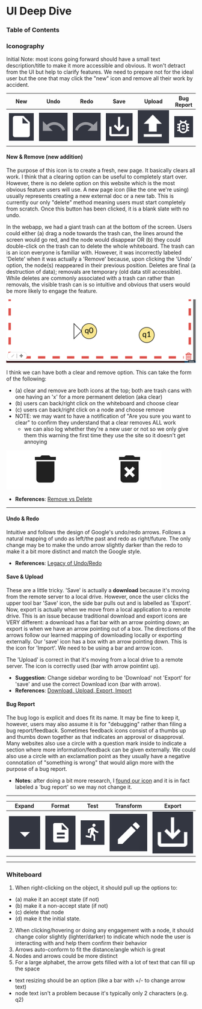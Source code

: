 # UI Deep Dive

### Table of Contents

### Iconography
Initial Note: most icons going forward should have a small text description/title to make it more accessible and obvious. It won't detract from the UI but help to clarify features. We need to prepare not for the ideal user but the one that may click the "new" icon and remove all their work by accident. 

| New | Undo | Redo | Save | Upload | Bug Report |
| --- | ---- | ---- | ---- | ------ | ---------- |
| ![new](images/new_icon.png) | ![undo](images/undo_icon.png) | ![redo](images/redo_icon.png) | ![save](images/save_icon.png) | ![upload](images/upload_icon.png) | ![bug](images/bug_icon.png) |

#### New & Remove (new addition)
The purpose of this icon is to create a fresh, new page. It basically clears all work. I think that a clearing option can be useful to completely start over. However, there is no delete option on this website which is the most obvious feature users will use. A new page icon (like the one we're using) usually represents creating a new external doc or a new tab. This is currently our only "delete" method meaning users must start completely from scratch. Once this button has been clicked, it is a blank slate with no undo.

In the webapp, we had a giant trash can at the bottom of the screen. Users could either (a) drag a node towards the trash can, the lines around the screen would go red, and the node would disappear OR (b) they could double-click on the trash can to delete the whole whiteboard. The trash can is an icon everyone is familiar with. However, it was incorrectly labeled 'Delete' when it was actually a 'Remove' because, upon clicking the 'Undo' option, the node(s) reappeared in their previous position. Deletes are final (a destruction of data); removals are temporary (old data still accessible). While deletes are commonly associated with a trash can rather than removals, the visible trash can is so intuitive and obvious that users would be more likely to engage the feature. 

![old_del2](images/old_delete2.png)

I think we can have both a clear and remove option. This can take the form of the following:
- (a) clear and remove are both icons at the top; both are trash cans with one having an 'x' for a more permanent deletion (aka clear)
- (b) users can back/right click on the whiteboard and choose clear
- (c) users can back/right click on a node and choose remove
- NOTE: we may want to have a notification of "Are you sure you want to clear" to confirm they understand that a clear removes ALL work
  - we can also log whether they're a new user or not so we only give them this warning the first time they use the site so it doesn't get annoying

![del/rem](images/delete-remove.png)

- **References**: [Remove vs Delete](https://medium.com/swlh/ui-copy-remove-vs-delete-33c58ce16d9b)

---

#### Undo & Redo
Intuitive and follows the design of Google's undo/redo arrows. Follows a natural mapping of undo as left/the past and redo as right/future. The only change may be to make the undo arrow slightly darker than the redo to make it a bit more distinct and match the Google style.

- **References**: [Legacy of Undo/Redo](https://ux.stackexchange.com/questions/83723/why-are-the-undo-and-redo-arrow-icons-commonly-round)


#### Save & Upload
These are a little tricky. 'Save' is actually a **download** because it's moving from the remote server to a local drive. However, once the user clicks the upper tool bar 'Save' icon, the side bar pulls out and is labelled as 'Export'. Now, export is actually when we move from a local application to a remote drive. This is an issue because traditional download and export icons are VERY different: a download has a flat bar with an arrow pointing down; an export is when we have an arrow pointing out of a box. The directions of the arrows follow our learned mapping of downloading locally or exporting externally. Our 'save' icon has a box with an arrow pointing down. This is the icon for 'Import'. We need to be using a bar and arrow icon.

The 'Upload' is correct in that it's moving from a local drive to a remote server. The icon is correctly used (bar with arrow pointint up).

- **Suggestion**: Change sidebar wording to be 'Download' not 'Export' for 'save' and use the correct Download icon (bar with arrow). <br/>
- **References**: [Download, Upload, Export, Import](https://graphicdesign.stackexchange.com/questions/119273/import-export-vs-upload-download-icons-arrow-direction)


#### Bug Report
The bug logo is explicit and does fit its name. It may be fine to keep it, however, users may also assume it is for "debugging" rather than filing a bug report/feedback. Sometimes feedback icons consist of a thumbs up and thumbs down together as that indicates an approval or disapproval. Many websites also use a circle with a question mark inside to indicate a section where more information/feedback can be given externally. We could also use a circle with an exclamation point as they usually have a negative connotation of "something is wrong" that would align more with the purpose of a bug report.

- **Notes**: after doing a bit more research, I [found our icon](https://material.io/resources/icons/?style=baseline) and it is in fact labeled a 'bug report' so we may not change it.

---

| Expand | Format | Test | Transform | Export |
| ------ | ------ | ---- | --------- | ------ | 
| ![expand](images/expand_icon.png) | ![format](images/format_icon.png) | ![test](images/test_icon.png) | ![transform](images/transform_icon.png) | ![export](images/save_icon.png) |

---

### Whiteboard
1. When right-clicking on the object, it should pull up the options to: 
- (a) make it an accept state (if not)
- (b) make it a non-accept state (if not)
- (c) delete that node
- (d) make it the initial state.
2. When clicking/hovering or doing any engagement with a node, it should change color slightly (lighter/darker) to indicate which node the user is interacting with and help them confirm their behavior
3. Arrows auto-conform to fit the distance/angle which is great
4. Nodes and arrows could be more distinct
5. For a large alphabet, the arrow gets filled with a lot of text that can fill up the space
  - text resizing should be an option (like a bar with +/- to change arrow text)
  - node text isn't a problem because it's typically only 2 characters (e.g. q2)
